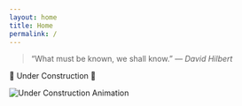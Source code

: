 ```yaml
---
layout: home
title: Home
permalink: /
---
```


<blockquote class="hilbert-quote">
  “What must be known, we shall know.”
  <cite>— David Hilbert</cite>
</blockquote>

<div class="under-construction">
  🚧 Under Construction 🚧
</div>

<!-- your animated GIF -->
<img 
  src="{{ '/assets/images/under_construction.gif' | relative_url }}" 
  alt="Under Construction Animation" 
  class="construction-gif" 
/>